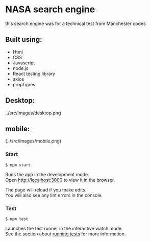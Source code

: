 # NASA search engine
this search engine was for a technical test from Manchester codes

## Built using:
- Html
- CSS
- Javascript
- node.js
- React testing library
- axios
- propTypes 

## Desktop:
../src/images/desktop.png

## mobile:
(../src/images/mobile.png)

### Start

`$ npm start`

Runs the app in the development mode.\
Open [http://localhost:3000](http://localhost:3000) to view it in the browser.

The page will reload if you make edits.\
You will also see any lint errors in the console.

### Test

`$ npm test`

Launches the test runner in the interactive watch mode.\
See the section about [running tests](https://facebook.github.io/create-react-app/docs/running-tests) for more information.


